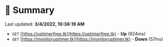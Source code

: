 # 📖 Summary
Last updated: **3/4/2022, 10:36:19 AM**

- `GET` [https://uptimerfree.tk](https://uptimerfree.tk) - **Up** (924ms)
- `GET` [https://monitoruptimer.tk](https://monitoruptimer.tk) - **Down** (57ms)
